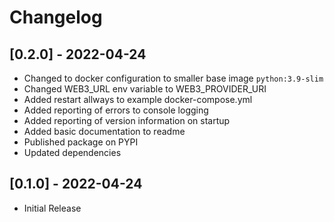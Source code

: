 # Changelog

## [0.2.0] - 2022-04-24
- Changed to docker configuration to smaller base image `python:3.9-slim`
- Changed WEB3_URL env variable to WEB3_PROVIDER_URI
- Added restart allways to example docker-compose.yml
- Added reporting of errors to console logging
- Added reporting of version information on startup
- Added basic documentation to readme
- Published package on PYPI
- Updated dependencies

## [0.1.0] - 2022-04-24
- Initial Release
